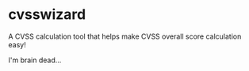 # cvsswizard
A CVSS calculation tool that helps make CVSS overall score calculation easy!


I'm brain dead...



